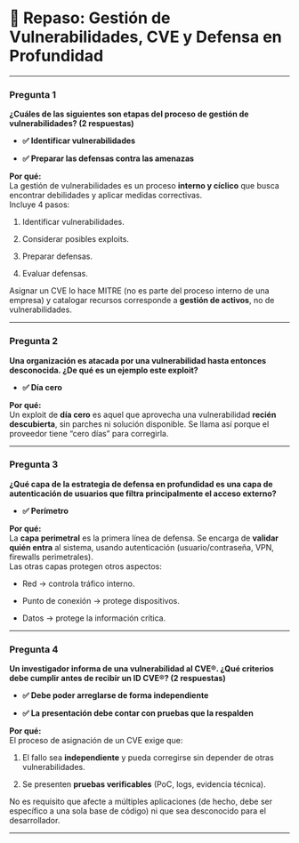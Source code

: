 
# 📘 Repaso: Gestión de Vulnerabilidades, CVE y Defensa en Profundidad

---

### **Pregunta 1**

**¿Cuáles de las siguientes son etapas del proceso de gestión de vulnerabilidades? (2 respuestas)**

- **✅ Identificar vulnerabilidades**
    
- **✅ Preparar las defensas contra las amenazas**
    

**Por qué:**  
La gestión de vulnerabilidades es un proceso **interno y cíclico** que busca encontrar debilidades y aplicar medidas correctivas.  
Incluye 4 pasos:

1. Identificar vulnerabilidades.
    
2. Considerar posibles exploits.
    
3. Preparar defensas.
    
4. Evaluar defensas.
    

Asignar un CVE lo hace MITRE (no es parte del proceso interno de una empresa) y catalogar recursos corresponde a **gestión de activos**, no de vulnerabilidades.

---

### **Pregunta 2**

**Una organización es atacada por una vulnerabilidad hasta entonces desconocida. ¿De qué es un ejemplo este exploit?**

- **✅ Día cero**
    

**Por qué:**  
Un exploit de **día cero** es aquel que aprovecha una vulnerabilidad **recién descubierta**, sin parches ni solución disponible. Se llama así porque el proveedor tiene “cero días” para corregirla.

---

### **Pregunta 3**

**¿Qué capa de la estrategia de defensa en profundidad es una capa de autenticación de usuarios que filtra principalmente el acceso externo?**

- **✅ Perímetro**
    

**Por qué:**  
La **capa perimetral** es la primera línea de defensa. Se encarga de **validar quién entra** al sistema, usando autenticación (usuario/contraseña, VPN, firewalls perimetrales).  
Las otras capas protegen otros aspectos:

- Red → controla tráfico interno.
    
- Punto de conexión → protege dispositivos.
    
- Datos → protege la información crítica.
    

---

### **Pregunta 4**

**Un investigador informa de una vulnerabilidad al CVE®. ¿Qué criterios debe cumplir antes de recibir un ID CVE®? (2 respuestas)**

- **✅ Debe poder arreglarse de forma independiente**
    
- **✅ La presentación debe contar con pruebas que la respalden**
    

**Por qué:**  
El proceso de asignación de un CVE exige que:

1. El fallo sea **independiente** y pueda corregirse sin depender de otras vulnerabilidades.
    
2. Se presenten **pruebas verificables** (PoC, logs, evidencia técnica).
    

No es requisito que afecte a múltiples aplicaciones (de hecho, debe ser específico a una sola base de código) ni que sea desconocido para el desarrollador.

---